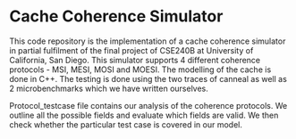 # Cache Coherence Simulator

This code repository is the implementation of a cache coherence simulator in partial fulfilment of the final project of CSE240B at University of California, San Diego. This simulator supports 4 different coherence protocols - MSI, MESI, MOSI and MOESI. The modelling of the cache is done in C++. The testing is done using the two traces of canneal as well as 2 microbenchmarks which we have written ourselves.

Protocol_testcase file contains our analysis of the coherence protocols. We outline all the possible fields and evaluate which fields are valid. We then check whether the particular test case is covered in our model.

